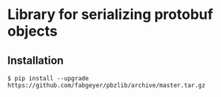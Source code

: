 # Library for serializing protobuf objects

## Installation

```
$ pip install --upgrade https://github.com/fabgeyer/pbzlib/archive/master.tar.gz
```
